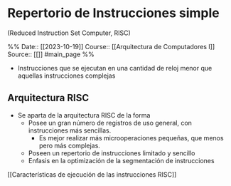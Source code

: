 # Repertorio de Instrucciones simple
(Reduced Instruction Set Computer, RISC)

%%
Date:: [[2023-10-19]]
Course:: [[Arquitectura de Computadores I]]
Source:: [[]] #main_page 
%%

- Instrucciones que se ejecutan en una cantidad de reloj menor que aquellas instrucciones complejas
## Arquitectura RISC
- Se aparta de la arquitectura RISC de la forma
	- Posee un gran número de registros de uso general, con instrucciones más sencillas.
		- Es mejor realizar más microoperaciones pequeñas, que menos pero más complejas.
	- Poseen un repertorio de instrucciones limitado y sencillo
	- Enfasis en la optimización de la segmentación de instrucciones


[[Características de ejecución de las instrucciones RISC]]